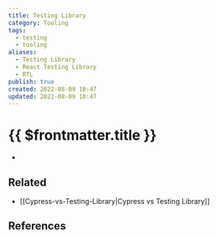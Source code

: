 ```yaml
---
title: Testing Library
category: Tooling
tags:
  - testing
  - tooling
aliases:
  - Testing Library
  - React Testing Library
  - RTL
publish: true
created: 2022-08-09 10:47
updated: 2022-08-09 10:47
---
```


# {{ $frontmatter.title }}

-

## Related

- [[Cypress-vs-Testing-Library|Cypress vs Testing Library]]

## References
